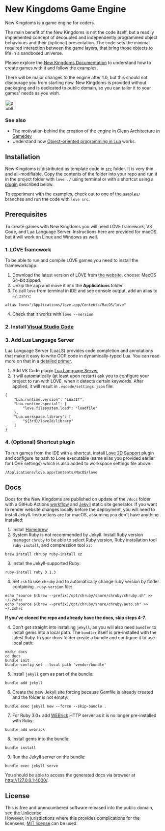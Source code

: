 # New Kingdoms Game Engine
New Kingdoms is a game engine for coders.

The main benefit of the New Kingdoms is not the code itself, but a readily implemented concept of decoupled and independently programmed object behaviours and their (optional) presentation. The code sets the minimal required interaction between the game layers, that bring those objects to life in a sandboxed universe.

Please explore the [New Kingdoms Documentation](https://newkingdoms.io) to understand how to create games with it and follow the examples.

There will be major changes to the engine after 1.0, but this should not discourage you from starting now. New Kingdoms is provided without packaging and is dedicated to public domain, so you can tailor it to your games' needs as you wish. 

<img alt="public domain" src="https://github.com/kujunda-seda/new-kingdoms/assets/25789576/76810063-52c4-4b7a-9213-df88387d1c99" height="33"/>

### See also
- The motivation behind the creation of the engine in [Clean Architecture in Gamedev](https://medium.com/@yankalbaska/clean-architecture-in-game-development-e57542a96e5e)
- Understand how [Object-oriented programming in Lua](https://medium.com/@yankalbaska/oop-in-lua-9962e47ed603) works.

## Installation
New Kingdoms is distributed as template code in [`src`](/src) folder. It is very thin and all-modifiable. Copy the contents of the folder into your repo and run it in the project folder with `love ./` using terminal or with a shortcut using a [plugin](https://marketplace.visualstudio.com/items?itemName=pixelbyte-studios.pixelbyte-love2d) described below.

To experiment with the examples, check out to one of the `samples/` branches and run the code with `love src`.

## Prerequisites
To create games with New Kingdoms you will need LÖVE framework, VS Code, and Lua Language Server. Instructions here are provided for macOS, but it will work on Linux and Windows as well.

### 1. LÖVE framework
To be able to run and compile LÖVE games you need to install the framework/app.
1. Download the latest version of LÖVE from [the website](http://love2d.org/#download), choose: MacOS 64-bit zipped.
2. Unzip the app and move it into the **Applications** folder.
3. To call `love` from terminal in IDE and see console output, add an alias to `~/.zshrc`:
```
alias love="/Applications/love.app/Contents/MacOS/love"
```
4. Check that it works with `love --version`

### 2. Install [Visual Studio Code](https://code.visualstudio.com/download)

### 3. Add Lua Language Server
Lua Language Server (LuaLS) provides code completion and annotations that make it easy to write OOP code in dynamically-typed Lua. You can read more on that in a [detailed primer](https://medium.com/@yankalbaska/oop-in-lua-9962e47ed603).
1. Add VS Code plugin [Lua Language Server](https://marketplace.visualstudio.com/items?itemName=sumneko.lua)
2. It will automatically (at least upon restart) ask you to configure your project to run with LÖVE, when it detects certain keywords. After applied, it will result in `.vscode/settings.json` file:
```
{
    "Lua.runtime.version": "LuaJIT",
    "Lua.runtime.special": {
        "love.filesystem.load": "loadfile"
    },
    "Lua.workspace.library": [
        "${3rd}/love2d/library"
    ]
}
```
### 4. (Optional) Shortcut plugin
To run games from the IDE with a shortcut, install [Love 2D Support](https://marketplace.visualstudio.com/items?itemName=pixelbyte-studios.pixelbyte-love2d) plugin and configure its path to Love executable (same alias you provided earlier for LÖVE settings) which is also added to workspace settings file above:
```
/Applications/love.app/Contents/MacOS/love
```

## Docs
Docs for the New Kingdoms are published on update of the `/docs` folder with a GitHub Actions [workflow](.github/workflows/jekyll.yml) and [Jekyll](https://jekyllrb.com) static site generator. If you want to render website changes locally before the deployment, you will need to install Jekyll. Instructions are for macOS, assuming you don't have anything installed:

1. Install [Homebrew](https://brew.sh)
1. System Ruby is not recommended by Jekyll. Install Ruby version manager `chruby` to be able to select Ruby version, Ruby installation tool `ruby-install`, and compression tool `xz`:
```
brew install chruby ruby-install xz
```
3. Install the Jekyll-supported Ruby:
```
ruby-install ruby 3.1.3
```
4. Set `zsh` to use `chruby` and to automatically change ruby version by folder containing `.ruby-version` file:
```
echo "source $(brew --prefix)/opt/chruby/share/chruby/chruby.sh" >> ~/.zshrc
echo "source $(brew --prefix)/opt/chruby/share/chruby/auto.sh" >> ~/.zshrc
```
**If you've cloned the repo and already have the docs, skip steps 4-7.** 

4. Don't get straight into installing `jekyll`, as you will also need `bundler` to install gems into a local path. The `bundler` itself is pre-installed with the latest Ruby. In your docs folder create a bundle and configure it to use local path:
```
mkdir docs
cd docs
bundle init
bundle config set --local path 'vendor/bundle'
```
5. Install `jekyll` gem as part of the bundle:
```
bundle add jekyll
```
6. Create the new Jekyll site forcing because Gemfile is already created and the folder is not empty:
```
bundle exec jekyll new --force --skip-bundle .
```
7. For Ruby 3.0+ add [WEBrick](https://github.com/ruby/webrick) HTTP server as it is no longer pre-installed with Ruby:
```
bundle add webrick
```
8. Install gems into the bundle:
```
bundle install
```
9. Run the Jekyll server on the bundle:
```
bundle exec jekyll serve
```
You should be able to access the generated docs via browser at http://127.0.0.1:4000/.

## License
This is free and unencumbered software released into the public domain, see [the Unlicense](LICENSE).  
However, in jurisdictions where this provides complications for the licensees, [MIT license](LICENSE.MIT) can be used.
